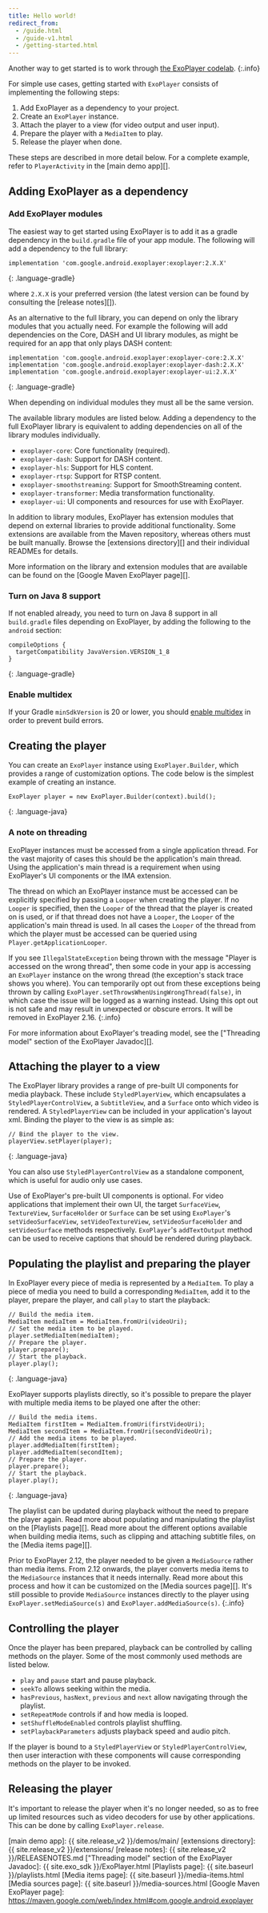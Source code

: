 ```yaml
---
title: Hello world!
redirect_from:
  - /guide.html
  - /guide-v1.html
  - /getting-started.html
---
```


Another way to get started is to work through
[the ExoPlayer codelab](https://codelabs.developers.google.com/codelabs/exoplayer-intro/).
{:.info}

For simple use cases, getting started with `ExoPlayer` consists of implementing
the following steps:

1. Add ExoPlayer as a dependency to your project.
1. Create an `ExoPlayer` instance.
1. Attach the player to a view (for video output and user input).
1. Prepare the player with a `MediaItem` to play.
1. Release the player when done.

These steps are described in more detail below. For a complete example, refer to
`PlayerActivity` in the [main demo app][].

## Adding ExoPlayer as a dependency ##

### Add ExoPlayer modules ###

The easiest way to get started using ExoPlayer is to add it as a gradle
dependency in the `build.gradle` file of your app module. The following will add
a dependency to the full library:

~~~
implementation 'com.google.android.exoplayer:exoplayer:2.X.X'
~~~
{: .language-gradle}

where `2.X.X` is your preferred version (the latest version can be found by
consulting the [release notes][]).

As an alternative to the full library, you can depend on only the library
modules that you actually need. For example the following will add dependencies
on the Core, DASH and UI library modules, as might be required for an app that
only plays DASH content:

~~~
implementation 'com.google.android.exoplayer:exoplayer-core:2.X.X'
implementation 'com.google.android.exoplayer:exoplayer-dash:2.X.X'
implementation 'com.google.android.exoplayer:exoplayer-ui:2.X.X'
~~~
{: .language-gradle}

When depending on individual modules they must all be the same version.

The available library modules are listed below. Adding a dependency to the full
ExoPlayer library is equivalent to adding dependencies on all of the library
modules individually.

* `exoplayer-core`: Core functionality (required).
* `exoplayer-dash`: Support for DASH content.
* `exoplayer-hls`: Support for HLS content.
* `exoplayer-rtsp`: Support for RTSP content.
* `exoplayer-smoothstreaming`: Support for SmoothStreaming content.
* `exoplayer-transformer`: Media transformation functionality.
* `exoplayer-ui`: UI components and resources for use with ExoPlayer.

In addition to library modules, ExoPlayer has extension modules that depend on
external libraries to provide additional functionality. Some extensions are
available from the Maven repository, whereas others must be built manually.
Browse the [extensions directory][] and their individual READMEs for details.

More information on the library and extension modules that are available can be
found on the [Google Maven ExoPlayer page][].

### Turn on Java 8 support ###

If not enabled already, you need to turn on Java 8 support in all `build.gradle`
files depending on ExoPlayer, by adding the following to the `android` section:

~~~
compileOptions {
  targetCompatibility JavaVersion.VERSION_1_8
}
~~~
{: .language-gradle}

### Enable multidex ###

If your Gradle `minSdkVersion` is 20 or lower, you should
[enable multidex](https://developer.android.com/studio/build/multidex) in order
to prevent build errors.

## Creating the player ##

You can create an `ExoPlayer` instance using `ExoPlayer.Builder`, which provides
a range of customization options. The code below is the simplest example of
creating an instance.

~~~
ExoPlayer player = new ExoPlayer.Builder(context).build();
~~~
{: .language-java}

### A note on threading ###

ExoPlayer instances must be accessed from a single application thread. For the
vast majority of cases this should be the application's main thread. Using the
application's main thread is a requirement when using ExoPlayer's UI components
or the IMA extension.

The thread on which an ExoPlayer instance must be accessed can be explicitly
specified by passing a `Looper` when creating the player. If no `Looper` is
specified, then the `Looper` of the thread that the player is created on is
used, or if that thread does not have a `Looper`, the `Looper` of the
application's main thread is used. In all cases the `Looper` of the thread from
which the player must be accessed can be queried using
`Player.getApplicationLooper`.

If you see `IllegalStateException` being thrown with the message "Player is
accessed on the wrong thread", then some code in your app is accessing an
`ExoPlayer` instance on the wrong thread (the exception's stack trace shows you
where). You can temporarily opt out from these exceptions being thrown by
calling `ExoPlayer.setThrowsWhenUsingWrongThread(false)`, in which case the
issue will be logged as a warning instead. Using this opt out is not safe and
may result in unexpected or obscure errors. It will be removed in ExoPlayer
2.16.
{:.info}

For more information about ExoPlayer's treading model, see the
["Threading model" section of the ExoPlayer Javadoc][].

## Attaching the player to a view ##

The ExoPlayer library provides a range of pre-built UI components for media
playback. These include `StyledPlayerView`, which encapsulates a
`StyledPlayerControlView`, a `SubtitleView`, and a `Surface` onto which video is
rendered. A `StyledPlayerView` can be included in your application's layout xml.
Binding the player to the view is as simple as:

~~~
// Bind the player to the view.
playerView.setPlayer(player);
~~~
{: .language-java}

You can also use `StyledPlayerControlView` as a standalone component, which is
useful for audio only use cases.

Use of ExoPlayer's pre-built UI components is optional. For video applications
that implement their own UI, the target `SurfaceView`, `TextureView`,
`SurfaceHolder` or `Surface` can be set using `ExoPlayer`'s
`setVideoSurfaceView`, `setVideoTextureView`, `setVideoSurfaceHolder` and
`setVideoSurface` methods respectively. `ExoPlayer`'s `addTextOutput` method can
be used to receive captions that should be rendered during playback.

## Populating the playlist and preparing the player ##

In ExoPlayer every piece of media is represented by a `MediaItem`. To play a
piece of media you need to build a corresponding `MediaItem`, add it to the
player, prepare the player, and call `play` to start the playback:

~~~
// Build the media item.
MediaItem mediaItem = MediaItem.fromUri(videoUri);
// Set the media item to be played.
player.setMediaItem(mediaItem);
// Prepare the player.
player.prepare();
// Start the playback.
player.play();
~~~
{: .language-java}

ExoPlayer supports playlists directly, so it's possible to prepare the player
with multiple media items to be played one after the other:

~~~
// Build the media items.
MediaItem firstItem = MediaItem.fromUri(firstVideoUri);
MediaItem secondItem = MediaItem.fromUri(secondVideoUri);
// Add the media items to be played.
player.addMediaItem(firstItem);
player.addMediaItem(secondItem);
// Prepare the player.
player.prepare();
// Start the playback.
player.play();
~~~
{: .language-java}

The playlist can be updated during playback without the need to prepare the
player again. Read more about populating and manipulating the playlist on the
[Playlists page][]. Read more about the different options available when
building media items, such as clipping and attaching subtitle files, on the
[Media items page][].

Prior to ExoPlayer 2.12, the player needed to be given a `MediaSource` rather
than media items. From 2.12 onwards, the player converts media items to the
`MediaSource` instances that it needs internally. Read more about this process
and how it can be customized on the [Media sources page][]. It's still possible
to provide `MediaSource` instances directly to the player using
`ExoPlayer.setMediaSource(s)` and `ExoPlayer.addMediaSource(s)`.
{:.info}

## Controlling the player ##

Once the player has been prepared, playback can be controlled by calling methods
on the player. Some of the most commonly used methods are listed below.

* `play` and `pause` start and pause playback.
* `seekTo` allows seeking within the media.
* `hasPrevious`, `hasNext`, `previous` and `next` allow navigating through the
  playlist.
* `setRepeatMode` controls if and how media is looped.
* `setShuffleModeEnabled` controls playlist shuffling.
* `setPlaybackParameters` adjusts playback speed and audio pitch.

If the player is bound to a `StyledPlayerView` or `StyledPlayerControlView`,
then user interaction with these components will cause corresponding methods on
the player to be invoked.

## Releasing the player ##

It's important to release the player when it's no longer needed, so as to free
up limited resources such as video decoders for use by other applications. This
can be done by calling `ExoPlayer.release`.

[main demo app]: {{ site.release_v2 }}/demos/main/
[extensions directory]: {{ site.release_v2 }}/extensions/
[release notes]: {{ site.release_v2 }}/RELEASENOTES.md
["Threading model" section of the ExoPlayer Javadoc]: {{ site.exo_sdk }}/ExoPlayer.html
[Playlists page]: {{ site.baseurl }}/playlists.html
[Media items page]: {{ site.baseurl }}/media-items.html
[Media sources page]: {{ site.baseurl }}/media-sources.html
[Google Maven ExoPlayer page]: https://maven.google.com/web/index.html#com.google.android.exoplayer
